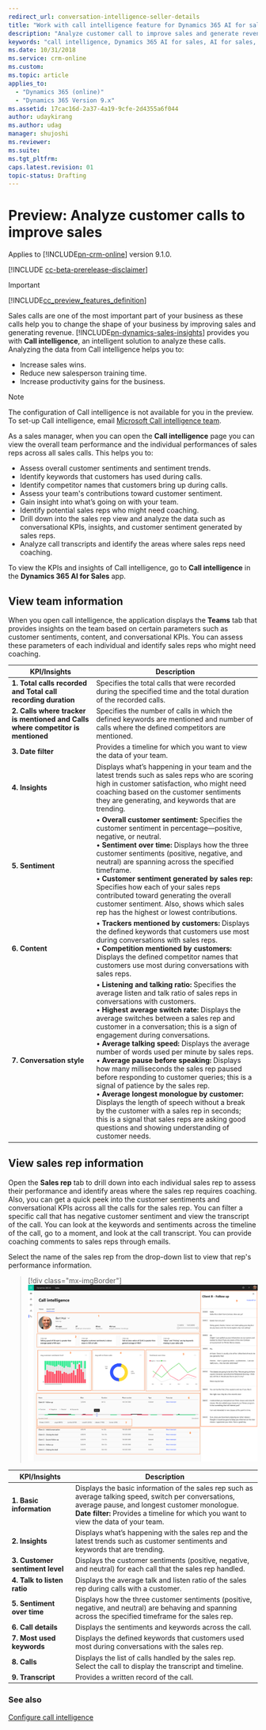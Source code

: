 ```yaml
---
redirect_url: conversation-intelligence-seller-details
title: "Work with call intelligence feature for Dynamics 365 AI for sales | MicrosoftDocs"
description: "Analyze customer call to improve sales and generate revenue"
keywords: "call intelligence, Dynamics 365 AI for sales, AI for sales, Sales AI"
ms.date: 10/31/2018
ms.service: crm-online
ms.custom: 
ms.topic: article
applies_to:
  - "Dynamics 365 (online)"
  - "Dynamics 365 Version 9.x"
ms.assetid: 17cac16d-2a37-4a19-9cfe-2d4355a6f044
author: udaykirang
ms.author: udag
manager: shujoshi
ms.reviewer: 
ms.suite: 
ms.tgt_pltfrm: 
caps.latest.revision: 01
topic-status: Drafting
---
```


# Preview: Analyze customer calls to improve sales

Applies to [!INCLUDE[pn-crm-online](../includes/pn-crm-online.md)] version 9.1.0.

[!INCLUDE [cc-beta-prerelease-disclaimer](../includes/cc-beta-prerelease-disclaimer.md)]

> [!IMPORTANT]
> [!INCLUDE[cc_preview_features_definition](../includes/cc-preview-features-definition.md)]

Sales calls are one of the most important part of your business as these calls help you to change the shape of your business by improving sales and generating revenue.  [!INCLUDE[pn-dynamics-sales-insights](../includes/pn-dynamics-sales-insights.md)] provides you with **Call intelligence**, an intelligent solution to analyze these calls. Analyzing the data from Call intelligence helps you to:

- Increase sales wins.
- Reduce new salesperson training time.
- Increase productivity gains for the business.

> [!NOTE]
> The configuration of Call intelligence is not available for you in the preview. To set-up Call intelligence, email [Microsoft Call intelligence team](mailto:D365callintelligence@microsoft.com).  

As a sales manager, when you can open the **Call intelligence** page you can view the overall team performance and the individual performances of sales reps across all sales calls. This helps you to:

- Assess overall customer sentiments and sentiment trends. 
- Identify keywords that customers has used during calls.
- Identify competitor names that customers bring up during calls.
- Assess your team's contributions toward customer sentiment.
- Gain insight into what’s going on with your team.
- Identify potential sales reps who might need coaching.
- Drill down into the sales rep view and analyze the data such as conversational KPIs, insights, and customer sentiment generated by sales reps.
- Analyze call transcripts and identify the areas where sales reps need coaching.
<!---	Comment on call transcripts and share with sales reps-->

To view the KPIs and insights of Call intelligence, go to **Call intelligence** in the **Dynamics 365 AI for Sales** app. 


## View team information

When you open call intelligence, the application displays the **Teams** tab that provides insights on the team based on certain parameters such as customer sentiments, content, and conversational KPIs. You can assess these parameters of each individual and identify sales reps who might need coaching.

|KPI/Insights|Description|
|------------|-----------|
|**1. Total calls recorded and Total call recording duration**|Specifies the total calls that were recorded during the specified time and the total duration of the recorded calls.|
|**2. Calls where tracker is mentioned and Calls where competitor is mentioned**|Specifies the number of calls in which the defined keywords are mentioned and number of calls where the defined competitors are mentioned.|
|**3. Date filter**|Provides a timeline for which you want to view the data of your team.|
|**4. Insights**|Displays what’s happening in your team and the latest trends such as sales reps who are scoring high in customer satisfaction, who might need coaching based on the customer sentiments they are generating, and keywords that are trending.|
|**5. Sentiment**|• **Overall customer sentiment:** Specifies the customer sentiment in percentage—positive, negative, or neutral.<br>•	**Sentiment over time:** Displays how the three customer sentiments (positive, negative, and neutral) are spanning across the specified timeframe.<br> •	**Customer sentiment generated by sales rep:** Specifies how each of your sales reps contributed toward generating the overall customer sentiment. Also, shows which sales rep has the highest or lowest contributions.|
|**6. Content**|• **Trackers mentioned by customers:** Displays the defined keywords that customers use most during conversations with sales reps. <br>• **Competition mentioned by customers:** Displays the defined competitor names that customers use most during conversations with sales reps.|
|**7. Conversation style**|• **Listening and talking ratio:** Specifies the average listen and talk ratio of sales reps in conversations with customers.<br> •	**Highest average switch rate:** Displays the average switches between a sales rep and customer in a conversation; this is a sign of engagement during conversations.<br>•	**Average talking speed:** Displays the average number of words used per minute by sales reps.<br>•	**Average pause before speaking:** Displays how many milliseconds the sales rep paused before responding to customer queries; this is a signal of patience by the sales rep.<br>•	**Average longest monologue by customer:** Displays the length of speech without a break by the customer with a sales rep in seconds; this is a signal that sales reps are asking good questions and showing understanding of customer needs.|

## View sales rep information 

Open the **Sales rep** tab to drill down into each individual sales rep to assess their performance and identify areas where the sales rep requires coaching. Also, you can get a quick peek into the customer sentiments and conversational KPIs across all the calls for the sales rep. You can filter a specific call that has negative customer sentiment and view the transcript of the call. You can look at the keywords and sentiments across the timeline of the call, go to a moment, and look at the call transcript. <!--You can post comments on how the sales rep could handle the situation better and share these comments via email.-->You can provide coaching comments to sales reps through emails.<br>

Select the name of the sales rep from the drop-down list to view that rep's performance information.

> [!div class="mx-imgBorder"]
> ![Call intelligence sales rep view](media/callintelligence-salesrep.png "Call intelligence sales rep view")

|KPI/Insights|Description|
|------------|-----------|
|**1. Basic information**|Displays the basic information of the sales rep such as average talking speed, switch per conversations, average pause, and longest customer monologue.<br>**Date filter:** Provides a timeline for which you want to view the data of your team.|
|**2. Insights**|Displays what’s happening with the sales rep and the latest trends such as customer sentiments and keywords that are trending.|
|**3. Customer sentiment level**|Displays the customer sentiments (positive, negative, and neutral) for each call that the sales rep handled. |
|**4. Talk to listen ratio**|Displays the average talk and listen ratio of the sales rep during calls with a customer.|
|**5. Sentiment over time**|Displays how the three customer sentiments (positive, negative, and neutral) are behaving and spanning across the specified timeframe for the sales rep.|
|**6. Call details**|Displays the sentiments and keywords across the call.|
|**7. Most used keywords**|Displays the defined keywords that customers used most during conversations with the sales rep.|
|**8. Calls**|Displays the list of calls handled by the sales rep. Select the call to display the transcript and timeline. |
|**9. Transcript**|Provides a written record of the call.<!--<br>• Select **Add comment** to provide necessary inputs to the sales rep at the selected timeline.-->|

### See also

[Configure call intelligence](../sales/configure-call-intelligence.md)